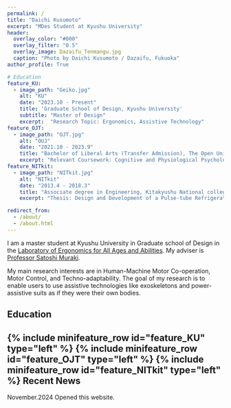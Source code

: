 ```yaml
---
permalink: /
title: "Daichi Kusumoto"
excerpt: "MDes Student at Kyushu University"
header:
  overlay_color: "#000"
  overlay_filter: "0.5"
  overlay_image: Dazaifu_Tenmangu.jpg
  caption: "Photo by Daichi Kusumoto / Dazaifu, Fukuoka"
author_profile: True

# Education
feature_KU:
  - image_path: "Geiko.jpg"
    alt: "KU"
    date: "2023.10 - Present"
    title: 'Graduate School of Design, Kyushu University'
    subtitle: "Master of Design"
    excerpt:  "Research Topic: Ergonomics, Assistive Technology"
feature_OJT:
  - image_path: "OJT.jpg"
    alt: "OUJ"
    date: "2021.10 - 2023.9"
    title: "Bachelor of Liberal Arts (Transfer Admission), The Open University of Japan"
    excerpt: "Relevant Coursework: Cognitive and Physiological Psychology, Human-Computer Interaction"
feature_NITkit:
  - image_path: "NITkit.jpg"
    alt: "NITkit"
    date: "2013.4 - 2018.3"
    title: "Associate degree in Engineering, Kitakyushu National college of Technology"
    excerpt: "Thesis: Design and Development of a Pulse-tube Refrigerator for the Competition"

redirect_from:
  - /about/
  - /about.html
---
```

I am a master student at Kyushu University in Graduate school of Design in the [Laboratory of Ergonomics for All Ages and Abilities](https://www.design.kyushu-u.ac.jp/~muraki/en/index.html). My adviser is [Professor Satoshi Muraki](https://hyoka.ofc.kyushu-u.ac.jp/html/100021109_en.html).

My main research interests are in Human-Machine Motor Co-operation, Motor Control, and Techno-adaptability. The goal of my research is to enable users to use assistive technologies like exoskeletons and power-assistive suits as if they were their own bodies.

## Education
{% include minifeature_row id="feature_KU" type="left" %}
{% include minifeature_row id="feature_OJT" type="left" %}
{% include minifeature_row id="feature_NITkit" type="left" %}
Recent News
------
November.2024 Opened this website.

